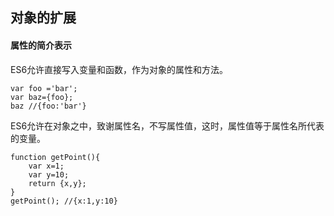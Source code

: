 ## 对象的扩展
#### 属性的简介表示
ES6允许直接写入变量和函数，作为对象的属性和方法。
```
var foo ='bar';
var baz={foo};
baz //{foo:'bar'}
```
ES6允许在对象之中，致谢属性名，不写属性值，这时，属性值等于属性名所代表的变量。
```
function getPoint(){
	var x=1;
	var y=10;
	return {x,y};
}
getPoint(); //{x:1,y:10}
```
